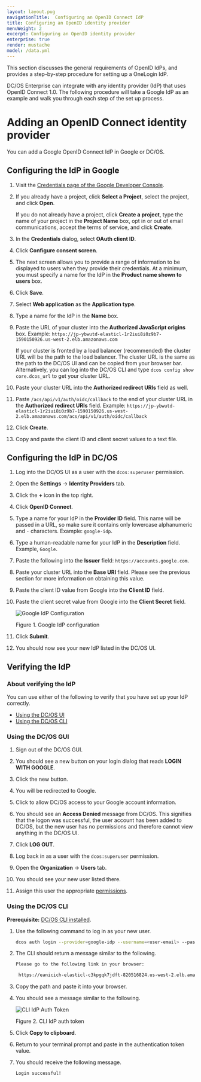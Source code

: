 ```yaml
---
layout: layout.pug
navigationTitle:  Configuring an OpenID Connect IdP
title: Configuring an OpenID identity provider
menuWeight: 2
excerpt: Configuring an OpenID identity provider
enterprise: true
render: mustache
model: /data.yml
---
```

<!-- The source repository for this topic is https://github.com/dcos/dcos-docs-site -->


This section discusses the general requirements of OpenID IdPs, and provides a step-by-step procedure for setting up a OneLogin IdP.

DC/OS Enterprise can integrate with any identity provider (IdP) that uses OpenID Connect 1.0. The following procedure will take a Google IdP as an example and walk you through each step of the set up process. 

# Adding an OpenID Connect identity provider

You can add a Google OpenID Connect IdP in Google or DC/OS.

## Configuring the IdP in Google

1. Visit the [Credentials page of the Google Developer Console](https://console.developers.google.com/apis/credentials?project=_).

1. If you already have a project, click **Select a Project**, select the project, and click **Open**.

   If you do not already have a project, click **Create a project**, type the name of your project in the **Project Name** box, opt in or out of email communications, accept the terms of service, and click **Create**.

1. In the **Credentials** dialog, select **OAuth client ID**.

1. Click **Configure consent screen**.

1. The next screen allows you to provide a range of information to be displayed to users when they provide their credentials. At a minimum, you must specify a name for the IdP in the **Product name shown to users** box.

1. Click **Save**.

1. Select **Web application** as the **Application type**.

1. Type a name for the IdP in the **Name** box.

1. Paste the URL of your cluster into the **Authorized JavaScript origins** box. Example: `https://jp-ybwutd-elasticl-1r2iui8i0z9b7-1590150926.us-west-2.elb.amazonaws.com`

    If your cluster is fronted by a load balancer (recommended) the cluster URL will be the path to the load balancer. The cluster URL is the same as the path to the DC/OS UI and can be copied from your browser bar. Alternatively, you can log into the DC/OS CLI and type `dcos config show core.dcos_url` to get your cluster URL.

1. Paste your cluster URL into the **Authorized redirect URIs** field as well.

1. Paste `/acs/api/v1/auth/oidc/callback` to the end of your cluster URL in the **Authorized redirect URIs** field. Example: `https://jp-ybwutd-elasticl-1r2iui8i0z9b7-1590150926.us-west-2.elb.amazonaws.com/acs/api/v1/auth/oidc/callback`

1. Click **Create**.

1. Copy and paste the client ID and client secret values to a text file.

## Configuring the IdP in DC/OS

1. Log into the DC/OS UI as a user with the `dcos:superuser` permission.

1. Open the **Settings** -> **Identity Providers** tab.

1. Click the **+** icon in the top right.

1. Click **OpenID Connect**.

1. Type a name for your IdP in the **Provider ID** field. This name will be passed in a URL, so make sure it contains only lowercase alphanumeric and `-` characters. Example: `google-idp`.

1. Type a human-readable name for your IdP in the **Description** field. Example, `Google`.

1. Paste the following into the **Issuer** field: `https://accounts.google.com`.

1. Paste your cluster URL into the **Base URI** field. Please see the previous section for more information on obtaining this value.

1. Paste the client ID value from Google into the **Client ID** field.

1. Paste the client secret value from Google into the **Client Secret** field.

    ![Google IdP Configuration](/1.14/img/oidc-google.png)

    Figure 1. Google IdP configuration

11. Click **Submit**.

12. You should now see your new IdP listed in the DC/OS UI.


## Verifying the IdP

### About verifying the IdP

You can use either of the following to verify that you have set up your IdP correctly.

- [Using the DC/OS UI](#using-gui)
- [Using the DC/OS CLI](#using-cli)

### <a name="using-gui"></a>Using the DC/OS GUI

1. Sign out of the DC/OS GUI.

1. You should see a new button on your login dialog that reads **LOGIN WITH GOOGLE**.

1. Click the new button.

1. You will be redirected to Google.

1. Click to allow DC/OS access to your Google account information.

1. You should see an **Access Denied** message from DC/OS. This signifies that the logon was successful, the user account has been added to DC/OS, but the new user has no permissions and therefore cannot view anything in the DC/OS UI.

1. Click **LOG OUT**.

1. Log back in as a user with the `dcos:superuser` permission.

1. Open the **Organization** -> **Users** tab.

1. You should see your new user listed there.

1. Assign this user the appropriate [permissions](/1.14/security/ent/perms-reference/).

### <a name="using-cli"></a>Using the DC/OS CLI

**Prerequisite:** [DC/OS CLI installed](/1.14/cli/install/).

1. Use the following command to log in as your new user.

   ```bash
   dcos auth login --provider=google-idp --username=<user-email> --password=<secret-password>
   ```

1. The CLI should return a message similar to the following.

   ```bash
   Please go to the following link in your browser:

    https://eanicich-elasticl-c3kpgqk7jdft-820516824.us-west-2.elb.amazonaws.com/acs/api/v1/auth/login?oidc-provider=google-idp&target=dcos:authenticationresponse:html
   ```

1. Copy the path and paste it into your browser.

1. You should see a message similar to the following.

    ![CLI IdP Auth Token](/1.14/img/cli-auth-token.png)

    Figure 2. CLI IdP auth token

1. Click **Copy to clipboard**.

1. Return to your terminal prompt and paste in the authentication token value.

1. You should receive the following message.

   ```bash
   Login successful!
   ```
